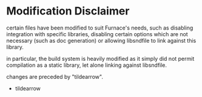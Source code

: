 # Modification Disclaimer

certain files have been modified to suit Furnace's needs, such as disabling integration with specific libraries, disabling certain options which are not necessary (such as doc generation) or allowing libsndfile to link against this library.

in particular, the build system is heavily modified as it simply did not permit compilation as a static library, let alone linking against libsndfile.

changes are preceded by "tildearrow".

- tildearrow
